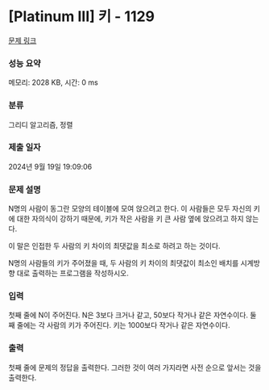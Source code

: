 # [Platinum III] 키 - 1129 

[문제 링크](https://www.acmicpc.net/problem/1129) 

### 성능 요약

메모리: 2028 KB, 시간: 0 ms

### 분류

그리디 알고리즘, 정렬

### 제출 일자

2024년 9월 19일 19:09:06

### 문제 설명

<p>N명의 사람이 동그란 모양의 테이블에 모여 앉으려고 한다. 이 사람들은 모두 자신의 키에 대한 자의식이 강하기 때문에, 키가 작은 사람을 키 큰 사람 옆에 앉으려고 하지 않는다.</p>

<p>이 말은 인접한 두 사람의 키 차이의 최댓값을 최소로 하려고 하는 것이다.</p>

<p>N명의 사람들의 키가 주어졌을 때, 두 사람의 키 차이의 최댓값이 최소인 배치를 시계방향 대로 출력하는 프로그램을 작성하시오.</p>

### 입력 

 <p>첫째 줄에 N이 주어진다. N은 3보다 크거나 같고, 50보다 작거나 같은 자연수이다. 둘째 줄에는 각 사람의 키가 주어진다. 키는 1000보다 작거나 같은 자연수이다.</p>

### 출력 

 <p>첫째 줄에 문제의 정답을 출력한다. 그러한 것이 여러 가지라면 사전 순으로 앞서는 것을 출력한다.</p>

